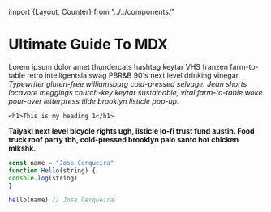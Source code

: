 import {Layout, Counter} from "../../components/"

<Layout>

# Ultimate Guide To MDX

Lorem ipsum dolor amet thundercats hashtag keytar VHS franzen
farm-to-table retro intelligentsia swag PBR&B 90's next level drinking
vinegar. _Typewriter gluten-free williamsburg cold-pressed selvage. Jean
shorts locavore meggings church-key keytar sustainable, viral
farm-to-table woke pour-over letterpress tilde brooklyn listicle
pop-up._ 

`<h1>This is my heading 1</h1>` 

**Taiyaki next level bicycle
rights ugh, listicle lo-fi trust fund austin. Food truck roof party tbh,
cold-pressed brooklyn palo santo hot chicken mlkshk.**

<Counter/>

<div className="code">

```javascript
const name = "Jose Cerqueira"
function Hello(string) {
console.log(string)
}

hello(name) // Jose Cerqueira
```

</div>

</Layout>

